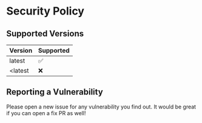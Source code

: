 # Security Policy

## Supported Versions

| Version | Supported          |
| ------- | ------------------ |
| latest  | :white_check_mark: |
| <latest | :x:                |

## Reporting a Vulnerability

Please open a new issue for any vulnerability you find out. It would be great if you can open a fix PR as well!
